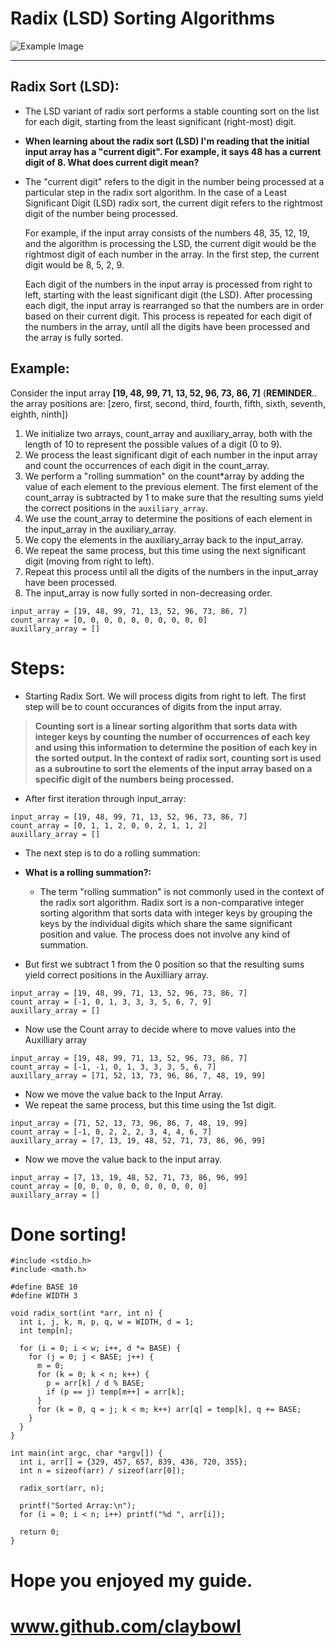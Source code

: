 # Radix (LSD) Sorting Algorithms

![Example Image](https://i.redd.it/il2jz9cvaez31.jpg)

---

## Radix Sort (LSD):

- The LSD variant of radix sort performs a stable counting sort on the list for each digit, starting from the least significant (right-most) digit.

- **When learning about the radix sort (LSD) I'm reading that the initial input array has a "current digit". For example, it says 48 has a current digit of 8. What does current digit mean?**

- The "current digit" refers to the digit in the number being processed at a particular step in the radix sort algorithm. In the case of a Least Significant Digit (LSD) radix sort, the current digit refers to the rightmost digit of the number being processed.

  For example, if the input array consists of the numbers 48, 35, 12, 19, and the algorithm is processing the LSD, the current digit would be the rightmost digit of each number in the array. In the first step, the current digit would be 8, 5, 2, 9.

  Each digit of the numbers in the input array is processed from right to left, starting with the least significant digit (the LSD). After processing each digit, the input array is rearranged so that the numbers are in order based on their current digit. This process is repeated for each digit of the numbers in the array, until all the digits have been processed and the array is fully sorted.

## Example:

Consider the input array **[19, 48, 99, 71, 13, 52, 96, 73, 86, 7]**
(**REMINDER**.. the array positions are: [zero, first, second, third, fourth, fifth, sixth, seventh, eighth, ninth])

1.  We initialize two arrays, count_array and auxiliary_array, both with the length of 10 to represent the possible values of a digit (0 to 9).
2.  We process the least significant digit of each number in the input array and count the occurrences of each digit in the count_array.
3.  We perform a "rolling summation" on the count*array by adding the value of each element to the previous element. The first element of the count_array is subtracted by 1 to make sure that the resulting sums yield the correct positions in the `auxiliary_array`.
4.  We use the count_array to determine the positions of each element in the input_array in the auxiliary_array.
5.  We copy the elements in the auxiliary_array back to the input_array.
6.  We repeat the same process, but this time using the next significant digit (moving from right to left).
7.  Repeat this process until all the digits of the numbers in the input_array have been processed.
8.  The input_array is now fully sorted in non-decreasing order.

```
input_array = [19, 48, 99, 71, 13, 52, 96, 73, 86, 7]
count_array = [0, 0, 0, 0, 0, 0, 0, 0, 0, 0]
auxillary_array = []
```

# Steps:

- Starting Radix Sort. We will process digits from right to left. The first step will be to count occurances of digits from the input array.

> **Counting sort is a linear sorting algorithm that sorts data with integer keys by counting the number of occurrences of each key and using this information to determine the position of each key in the sorted output. In the context of radix sort, counting sort is used as a subroutine to sort the elements of the input array based on a specific digit of the numbers being processed.**

- After first iteration through input_array:

```
input_array = [19, 48, 99, 71, 13, 52, 96, 73, 86, 7]
count_array = [0, 1, 1, 2, 0, 0, 2, 1, 1, 2]
auxillary_array = []
```

- The next step is to do a rolling summation:

- **What is a rolling summation?:**

  - The term "rolling summation" is not commonly used in the context of the radix sort algorithm. Radix sort is a non-comparative integer sorting algorithm that sorts data with integer keys by grouping the keys by the individual digits which share the same significant position and value. The process does not involve any kind of summation.

- But first we subtract 1 from the 0 position so that the resulting sums yield correct positions in the Auxilliary array.

```
input_array = [19, 48, 99, 71, 13, 52, 96, 73, 86, 7]
count_array = [-1, 0, 1, 3, 3, 3, 5, 6, 7, 9]
auxillary_array = []
```

- Now use the Count array to decide where to move values into the Auxilliary array

```
input_array = [19, 48, 99, 71, 13, 52, 96, 73, 86, 7]
count_array = [-1, -1, 0, 1, 3, 3, 3, 5, 6, 7]
auxillary_array = [71, 52, 13, 73, 96, 86, 7, 48, 19, 99]
```

- Now we move the value back to the Input Array.
- We repeat the same process, but this time using the 1st digit.

```
input_array = [71, 52, 13, 73, 96, 86, 7, 48, 19, 99]
count_array = [-1, 0, 2, 2, 2, 3, 4, 4, 6, 7]
auxillary_array = [7, 13, 19, 48, 52, 71, 73, 86, 96, 99]
```

- Now we move the value back to the input array.

```
input_array = [7, 13, 19, 48, 52, 71, 73, 86, 96, 99]
count_array = [0, 0, 0, 0, 0, 0, 0, 0, 0, 0]
auxillary_array = []
```

# Done sorting!

```
#include <stdio.h>
#include <math.h>

#define BASE 10
#define WIDTH 3

void radix_sort(int *arr, int n) {
  int i, j, k, m, p, q, w = WIDTH, d = 1;
  int temp[n];

  for (i = 0; i < w; i++, d *= BASE) {
    for (j = 0; j < BASE; j++) {
      m = 0;
      for (k = 0; k < n; k++) {
        p = arr[k] / d % BASE;
        if (p == j) temp[m++] = arr[k];
      }
      for (k = 0, q = j; k < m; k++) arr[q] = temp[k], q += BASE;
    }
  }
}

int main(int argc, char *argv[]) {
  int i, arr[] = {329, 457, 657, 839, 436, 720, 355};
  int n = sizeof(arr) / sizeof(arr[0]);

  radix_sort(arr, n);

  printf("Sorted Array:\n");
  for (i = 0; i < n; i++) printf("%d ", arr[i]);

  return 0;
}
```

# **Hope you enjoyed my guide.**

# **www.github.com/claybowl**
